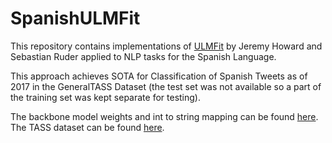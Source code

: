 # SpanishULMFit
This repository contains implementations of [ULMFit](https://arxiv.org/abs/1801.06146) by Jeremy Howard and Sebastian Ruder applied to NLP tasks for the Spanish Language.

This approach achieves SOTA for Classification of Spanish Tweets as of 2017 in the GeneralTASS Dataset (the test set was not available so a part of the training set was kept separate for testing).

The backbone model weights and int to string mapping can be found [here](https://drive.google.com/drive/folders/1D6w8N6iooaQEMWFVKsm8V-Yf4hH_kovk?usp=sharing). The TASS dataset can be found [here](http://www.sepln.org/workshops/tass/tass_data/download.php).
